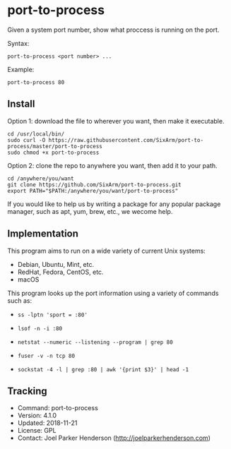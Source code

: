 # port-to-process

Given a system port number, show what proccess is running on the port.

Syntax:

    port-to-process <port number> ...

Example:

    port-to-process 80


## Install

Option 1: download the file to wherever you want, then make it executable.

    cd /usr/local/bin/
    sudo curl -O https://raw.githubusercontent.com/SixArm/port-to-process/master/port-to-process
    sudo chmod +x port-to-process

Option 2: clone the repo to anywhere you want, then add it to your path.

    cd /anywhere/you/want
    git clone https://github.com/SixArm/port-to-process.git   
    export PATH="$PATH:/anywhere/you/want/port-to-process"

If you would like to help us by writing a package for any popular package manager, such as apt, yum, brew, etc., we wecome help.


## Implementation

This program aims to run on a wide variety of current Unix systems:

  * Debian, Ubuntu, Mint, etc.
  * RedHat, Fedora, CentOS, etc.
  * macOS

This program looks up the port information using a variety of commands such as:

  * `ss -lptn 'sport = :80'`

  * `lsof -n -i :80`

  * `netstat --numeric --listening --program | grep 80`

  * `fuser -v -n tcp 80`

  * `sockstat -4 -l | grep :80 | awk '{print $3}' | head -1`


## Tracking

  * Command: port-to-process
  * Version: 4.1.0
  * Updated: 2018-11-21
  * License: GPL
  * Contact: Joel Parker Henderson (http://joelparkerhenderson.com)
